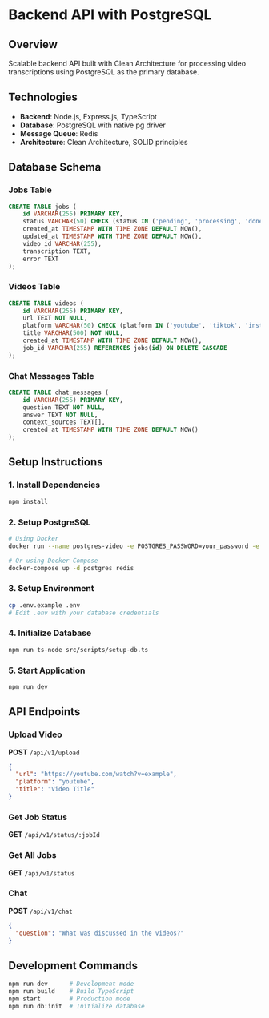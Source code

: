 # Backend API with PostgreSQL

## Overview
Scalable backend API built with Clean Architecture for processing video transcriptions using PostgreSQL as the primary database.

## Technologies
- **Backend**: Node.js, Express.js, TypeScript
- **Database**: PostgreSQL with native pg driver
- **Message Queue**: Redis
- **Architecture**: Clean Architecture, SOLID principles

## Database Schema

### Jobs Table
```sql
CREATE TABLE jobs (
    id VARCHAR(255) PRIMARY KEY,
    status VARCHAR(50) CHECK (status IN ('pending', 'processing', 'done', 'failed')),
    created_at TIMESTAMP WITH TIME ZONE DEFAULT NOW(),
    updated_at TIMESTAMP WITH TIME ZONE DEFAULT NOW(),
    video_id VARCHAR(255),
    transcription TEXT,
    error TEXT
);
```

### Videos Table
```sql
CREATE TABLE videos (
    id VARCHAR(255) PRIMARY KEY,
    url TEXT NOT NULL,
    platform VARCHAR(50) CHECK (platform IN ('youtube', 'tiktok', 'instagram')),
    title VARCHAR(500) NOT NULL,
    created_at TIMESTAMP WITH TIME ZONE DEFAULT NOW(),
    job_id VARCHAR(255) REFERENCES jobs(id) ON DELETE CASCADE
);
```

### Chat Messages Table
```sql
CREATE TABLE chat_messages (
    id VARCHAR(255) PRIMARY KEY,
    question TEXT NOT NULL,
    answer TEXT NOT NULL,
    context_sources TEXT[],
    created_at TIMESTAMP WITH TIME ZONE DEFAULT NOW()
);
```

## Setup Instructions

### 1. Install Dependencies
```bash
npm install
```

### 2. Setup PostgreSQL
```bash
# Using Docker
docker run --name postgres-video -e POSTGRES_PASSWORD=your_password -e POSTGRES_DB=video_transcription -p 5432:5432 -d postgres:15

# Or using Docker Compose
docker-compose up -d postgres redis
```

### 3. Setup Environment
```bash
cp .env.example .env
# Edit .env with your database credentials
```

### 4. Initialize Database
```bash
npm run ts-node src/scripts/setup-db.ts
```

### 5. Start Application
```bash
npm run dev
```

## API Endpoints

### Upload Video
**POST** `/api/v1/upload`
```json
{
  "url": "https://youtube.com/watch?v=example",
  "platform": "youtube",
  "title": "Video Title"
}
```

### Get Job Status
**GET** `/api/v1/status/:jobId`

### Get All Jobs
**GET** `/api/v1/status`

### Chat
**POST** `/api/v1/chat`
```json
{
  "question": "What was discussed in the videos?"
}
```

## Development Commands
```bash
npm run dev      # Development mode
npm run build    # Build TypeScript
npm start        # Production mode
npm run db:init  # Initialize database